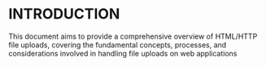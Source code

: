 # INTRODUCTION
This document aims to provide a comprehensive overview of HTML/HTTP file uploads, covering the fundamental concepts, processes, and considerations involved in handling file uploads on web applications
